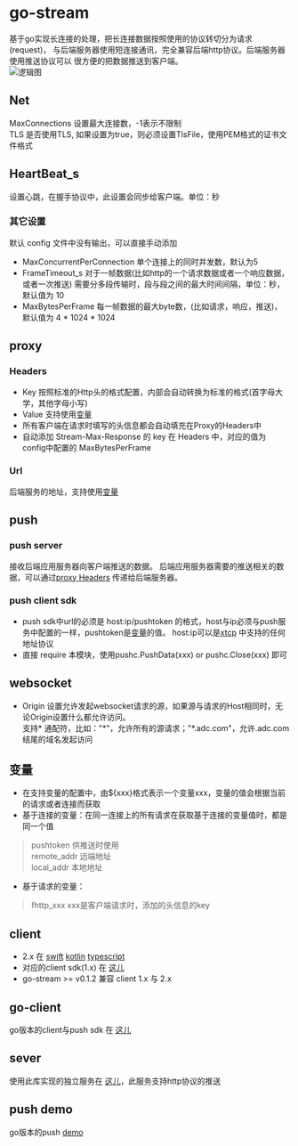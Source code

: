 # go-stream
基于go实现长连接的处理，把长连接数据按照使用的协议转切分为请求(request)，
与后端服务器使用短连接通讯，完全兼容后端http协议。后端服务器使用推送协议可以
很方便的把数据推送到客户端。   
![逻辑图](logic.jpg)  
  
   
## Net  
MaxConnections 设置最大连接数，-1表示不限制  
TLS 是否使用TLS, 如果设置为true，则必须设置TlsFile，使用PEM格式的证书文件格式  
  
## HeartBeat_s 
设置心跳，在握手协议中，此设置会同步给客户端。单位：秒
### 其它设置
默认 config 文件中没有输出，可以直接手动添加
*  MaxConcurrentPerConnection  单个连接上的同时并发数，默认为5
*  FrameTimeout_s  对于一帧数据(比如http的一个请求数据或者一个响应数据，或者一次推送)
需要分多段传输时，段与段之间的最大时间间隔，单位：秒，默认值为 10    
*  MaxBytesPerFrame 每一帧数据的最大byte数，(比如请求，响应，推送)，默认值为 4 * 1024 * 1024 

## proxy   
### <a name="proxyHeaders"></a>Headers   
* Key 按照标准的Http头的格式配置，内部会自动转换为标准的格式(首字母大学，其他字母小写)  
* Value 支持使用[变量](#var)
* 所有客户端在请求时填写的头信息都会自动填充在Proxy的Headers中
* 自动添加 Stream-Max-Response 的 key 在 Headers 中，对应的值为 config中配置的 MaxBytesPerFrame
### Url
后端服务的地址，支持使用[变量](#var)

## push
### push server
接收后端应用服务器向客户端推送的数据。
后端应用服务器需要的推送相关的数据，可以通过[proxy Headers](#proxyHeaders) 
传递给后端服务器。
### push client sdk
* push sdk中url的必须是 host:ip/pushtoken 的格式，host与ip必须与push服务中配置的一样，pushtoken是[变量](#var)的值。
  host:ip可以是[xtcp](https://github.com/xpwu/go-xnet) 中支持的任何地址协议
* 直接 require 本模块，使用pushc.PushData(xxx) or pushc.Close(xxx) 即可

## websocket
* Origin 设置允许发起websocket请求的源，如果源与请求的Host相同时，无论Origin设置什么都允许访问。  
支持* 通配符，比如："*"，允许所有的源请求；"\*.adc.com"，允许.adc.com结尾的域名发起访问


## <a name="var"></a>变量
* 在支持变量的配置中，由${xxx}格式表示一个变量xxx，变量的值会根据当前的请求或者连接而获取
* 基于连接的变量：在同一连接上的所有请求在获取基于连接的变量值时，都是同一个值  
> pushtoken 供推送时使用  
 remote_addr 远端地址  
 local_addr 本地地址
* 基于请求的变量：  
> fhttp_xxx xxx是客户端请求时，添加的头信息的key


## client
* 2.x 在 [swift](https://github.com/xpwu/swift-streamclient) [kotlin](https://github.com/xpwu/kt-streamclient) [typescript](https://github.com/xpwu/ts-streamclient)  
* 对应的client sdk(1.x) 在 [这儿](https://github.com/xpwu/streamclient)
* go-stream >= v0.1.2 兼容 client 1.x 与 2.x

## go-client
go版本的client与push sdk 在 [这儿](https://github.com/xpwu/go-streamclient)

## sever
使用此库实现的独立服务在 [这儿](https://github.com/xpwu/streamserver)，此服务支持http协议的推送

## push demo
go版本的push [demo](https://github.com/xpwu/go-pushdemo) 